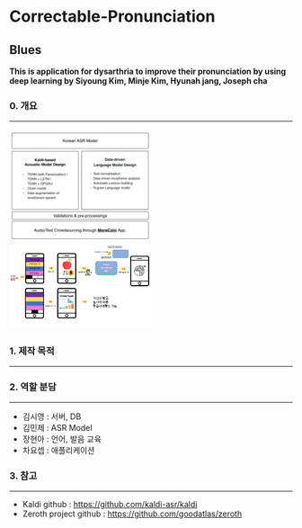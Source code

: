 # Correctable-Pronunciation
## Blues

__This is application for dysarthria to improve their pronunciation by using deep learning
by Siyoung Kim, Minje Kim, Hyunah jang, Joseph cha__

### 0. 개요
------------------------------
<img src="/images/Zeroth.png" width="50%">    <img src="/images/AppDesign.png" width="50%">


### 1. 제작 목적
------------------------------


### 2. 역할 분담
------------------------------
 * 김시영 : 서버, DB 
 * 김민제 : ASR Model
 * 장현아 : 언어, 발음 교육
 * 차요셉 : 애플리케이션

### 3. 참고
------------------------------
 * Kaldi github : https://github.com/kaldi-asr/kaldi
 * Zeroth project github : https://github.com/goodatlas/zeroth
